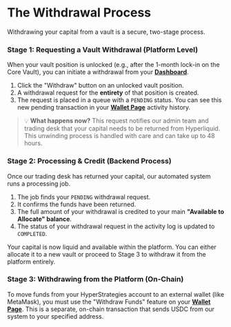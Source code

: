 # The Withdrawal Process

Withdrawing your capital from a vault is a secure, two-stage process.

### Stage 1: Requesting a Vault Withdrawal (Platform Level)

When your vault position is unlocked (e.g., after the 1-month lock-in on the Core Vault), you can initiate a withdrawal from your [**Dashboard**](/dashboard).

1.  Click the "Withdraw" button on an unlocked vault position.
2.  A withdrawal request for the **entirety** of that position is created.
3.  The request is placed in a queue with a `PENDING` status. You can see this new pending transaction in your [**Wallet Page**](/wallet) activity history.

> 💡 **What happens now?**
> This request notifies our admin team and trading desk that your capital needs to be returned from Hyperliquid. This unwinding process is handled with care and can take up to 48 hours.

### Stage 2: Processing & Credit (Backend Process)

Once our trading desk has returned your capital, our automated system runs a processing job.

1.  The job finds your `PENDING` withdrawal request.
2.  It confirms the funds have been returned.
3.  The full amount of your withdrawal is credited to your main **"Available to Allocate" balance**.
4.  The status of your withdrawal request in the activity log is updated to `COMPLETED`.

Your capital is now liquid and available within the platform. You can either allocate it to a new vault or proceed to Stage 3 to withdraw it from the platform entirely.

### Stage 3: Withdrawing from the Platform (On-Chain)

To move funds from your HyperStrategies account to an external wallet (like MetaMask), you must use the "Withdraw Funds" feature on your [**Wallet Page**](/wallet). This is a separate, on-chain transaction that sends USDC from our system to your specified address.